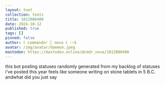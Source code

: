 ```yaml
---
layout: toot
collection: toots
title: 1012000400
date: 2024-10-12
published: true
tags: []
pinned: false
author: ⸸ commander ░ nova ⸸ :~$
avatar: /img/avatar/daemon.jpeg
mastodon: https://mastodon.online/@cmdr_nova/1012000400
---
```


this bot posting statuses randomly generated from my backlog of statuses i've posted this year feels like someone writing on stone tablets in 5 B.C. andwhat did you just say
